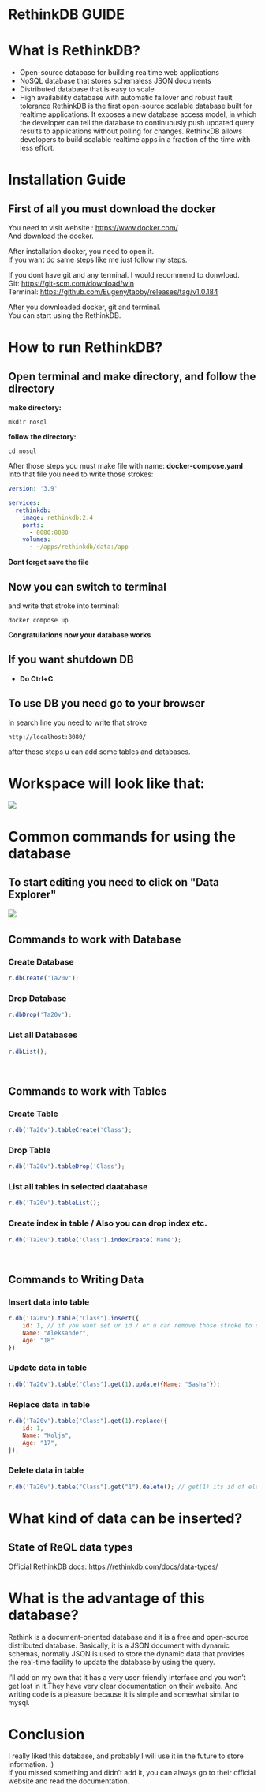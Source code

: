 # **RethinkDB GUIDE** 
# What is RethinkDB?
* Open-source database for building realtime web applications
* NoSQL database that stores schemaless JSON documents
* Distributed database that is easy to scale
* High availability database with automatic failover and robust fault tolerance
RethinkDB is the first open-source scalable database built for realtime applications. It exposes a new database access model, in which the developer can tell the database to continuously push updated query results to applications without polling for changes. RethinkDB allows developers to build scalable realtime apps in a fraction of the time with less effort.
# **Installation Guide**
## First of all you must download the docker 

You need to visit website : https://www.docker.com/ \
And download the docker.

After installation docker, you need to open it. \
If you want do same steps like me just follow my steps.

If you dont have git and any terminal. I would recommend to donwload. \
Git: https://git-scm.com/download/win \
Terminal: https://github.com/Eugeny/tabby/releases/tag/v1.0.184 

After you downloaded docker, git and terminal.\
You can start using the RethinkDB.

# **How to run RethinkDB?**
## Open terminal and make  directory, and follow the directory 
**make directory:**
```shell
mkdir nosql
```
**follow the directory:**
```shell
cd nosql
```
After those steps you must make file with name: 
**docker-compose.yaml**\
Into that file you need to write those strokes:
```yaml
version: '3.9'

services:
  rethinkdb:
    image: rethinkdb:2.4
    ports:
      - 8080:8080
    volumes:
      - ~/apps/rethinkdb/data:/app
```
**Dont forget save the file** 

## Now you can switch to terminal
and write that stroke into terminal:
```shell
docker compose up
```
**Congratulations now your database works**
## If you want shutdown DB
* **Do Ctrl+C**

## To use DB you need go to your browser
In search line you need to write that stroke
```
http://localhost:8080/
```
after those steps u can add some tables and databases.

# **Workspace will look like that:**
![](https://rethinkdb.com/assets/images/docs/administration/webui.png)

# **Common commands for using the database**
## **To start editing you need to click on "Data Explorer"**
![](https://res.cloudinary.com/practicaldev/image/fetch/s--cg3IdP62--/c_limit%2Cf_auto%2Cfl_progressive%2Cq_auto%2Cw_880/https://dev-to-uploads.s3.amazonaws.com/i/ojn9qt9slg0qokzeamym.png)
&nbsp;
## **Commands to work with Database**
### Create Database
```javascript
r.dbCreate('Ta20v');
```
### Drop Database
```javascript
r.dbDrop('Ta20v');
```
### List all Databases
```javascript
r.dbList();
```
&nbsp;
## **Commands to work with Tables**
### Create Table
```javascript
r.db('Ta20v').tableCreate('Class');
```
### Drop Table
```javascript
r.db('Ta20v').tableDrop('Class');
```
### List all tables in selected daatabase
```javascript
r.db('Ta20v').tableList();
```
### Create index in table / Also you can drop index etc.
```javascript
r.db('Ta20v').table('Class').indexCreate('Name');
```
&nbsp;
## **Commands to Writing Data**
### Insert data into table
```javascript
r.db('Ta20v').table("Class").insert({
    id: 1, // if you want set ur id / or u can remove those stroke to set primary key
    Name: "Aleksander",
    Age: "18"
})
```
### Update data in table
```javascript
r.db('Ta20v').table("Class").get(1).update({Name: "Sasha"});
```
### Replace data in table
```javascript
r.db('Ta20v').table("Class").get(1).replace({
    id: 1,
    Name: "Kolja",
    Age: "17",
});
```
### Delete data in table
```javascript
r.db('Ta20v').table("Class").get("1").delete(); // get(1) its id of element
```
# What kind of data can be inserted?
## State of ReQL data types
Official RethinkDB docs: https://rethinkdb.com/docs/data-types/

# What is the advantage of this database?
Rethink is a document-oriented database and it is a free and open-source distributed database. Basically, it is a JSON document with dynamic schemas, normally JSON is used to store the dynamic data that provides the real-time facility to update the database by using the query.

I’ll add on my own that it has a very user-friendly interface and you won’t get lost in it.They have very clear documentation on their website. And writing code is a pleasure because it is simple and somewhat similar to mysql.
# Conclusion
I really liked this database, and probably I will use it in the future to store information. :) \
If you missed something and didn’t add it, you can always go to their official website and read the documentation.
